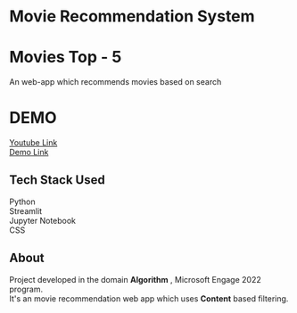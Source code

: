 # Movie Recommendation System
# Movies Top - 5
An web-app which recommends movies based on search
# DEMO
[Youtube Link](https://studio.youtube.com/video/uQqW3SjQ8fc/edit)<br/>
[Demo Link](https://recommend5.herokuapp.com/)<br/>
## Tech Stack Used
Python<br/>
Streamlit<br/>
Jupyter Notebook<br/>
CSS<br/>
## About
Project developed in the domain **Algorithm** , Microsoft Engage 2022 program.<br/>
It's an movie recommendation web app which uses **Content** based filtering.
